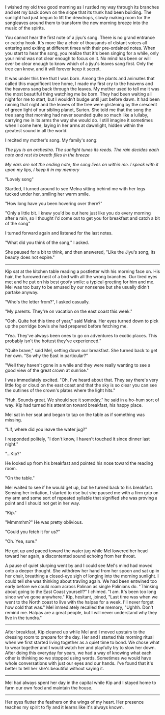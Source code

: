 I wished my old tree good morning as I rustled my way through its branches and set my back down on the slope that its trunk had been building. The sunlight had just begun to lift the dewdrops, slowly making room for the songleaves around them to transform the new morning breeze into the music of the spirits.

You cannot hear the first note of a jiyu's song. There is no grand entrance or catchy hook. It's more like a choir of thousands of distant voices all entering and exiting at different times with their pre-ordained notes. When you start to hear the song, you realize that it's been singing for a while, only your mind was not clear enough to focus on it. No mind has been or will ever be clear enough to know which of a jiyu's leaves sang first. Only the tree can know, and it will forever keep it secret.

It was under this tree that I was born. Among the plants and animates that called this magnificent tree home, I made my first cry to the heavens and the heavens sang back through the leaves. My mother used to tell me it was the most beautiful thing watching me be born. They had been waiting all night for me to start, but I wouldn't budge until just before dawn. It had been raining that night and the leaves of the tree were glistening by the crescent of green light of our sibling planet, Surien. She told me that the song the tree sang that morning had never sounded quite so much like a lullaby, carrying me in its arms the way she would do. I still imagine it sometimes when I come here, laying in her arms at dawnlight, hidden within the greatest sound in all the world.

I recited my mother's song. My family's song:

  *The jiyu is an orchestra.*
  *The sunlight tunes its reeds.*
  *The rain decides each note and rest*
  *its breath flies in the breeze*

  *My ears are not the ending note;*
  *the song lives on within me.*
  *I speak with it upon my lips,*
  *I keep it in my memory*

  "Lovely song"

  Startled, I turned around to see Melna sitting behind me with her legs tucked under her, smiling her warm smile.

  "How long have you been hovering over there?"

  "Only a little bit. I knew you'd be out here just like you do every morning after a rain, so I thought I'd come out to get you for breakfast and catch a bit of the song"

  I turned forward again and listened for the last notes.

  "What did you think of the song," I asked.

  She paused for a bit to think, and then answered, "Like the Jiyu's song, its beauty does not expire."



*************


  Kip sat at the kitchen table reading a postletter with his morning face on. His hair, the furrowed nest of a bird with all the wrong branches. Our tired eyes met and he put on his best goofy smile: a typical greeting for him and me. Mel was too busy to be amused by our nonsense but she usually didn't partake anyway.

   "Who's the letter from?", I asked casually.

   "My parents. They're on vacation on the east coast this week."

   "Ooh. Quite hot this time of year," said Melna. Her eyes turned down to pick up the porridge bowls she had prepared before fetching me.

   "Yea. They've always been ones to go on adventures to exotic places. This probably isn't the hottest they've experienced."

   "Quite brave," said Mel, setting down our breakfast. She turned back to get her own. "So why the East in particular?" 

   "Well they haven't gone in a while and they were really wanting to see a good view of the great crown at sunrise."
    
   I was immediately excited. "Oh, I've heard about that. They say there's very little fog or cloud on the east coast and that the sky is so clear you can see the outlines of the crown's plates where the light hits."

   "Huh. Sounds great. We should see it someday," he said in a ho-hum sort of way. Kip had turned his attention toward breakfast, his happy place.

   Mel sat in her seat and began to tap on the table as if something was missing. 

   "Lif, where did you leave the water jug?"

   I responded politely, "I don't know, I haven't touched it since dinner last night."

   "...Kip?"

   He looked up from his breakfast and pointed his nose toward the reading room.

   "On the table."

   Mel waited to see if he would get up, but he turned back to his breakfast. Sensing her irritation, I started to rise but she paused me with a firm grip on my arm and some sort of repeated syllable that signified she was proving a point and I should not get in her way.

   "Kip."

   "Mmmmhm?" He was pretty oblivious.

   "Could you fetch it for us?"

   "Oh. Yea, sure."

   He got up and paced toward the water jug while Mel lowered her head toward her again, a discontented sound echoing from her throat.
   
   A pause of quiet slurping went by and I could see Mel's mind had moved onto a deeper thought. She withdrew her hand from her spoon and sat up in her chair, breathing a closed-eye sigh of longing into the morning sunlight. I could tell she was thinking about travling again. We had been entwined too early before we could roam across Palinan as single Palinians do.
   "Thinking about going to the East Coast yourself?" I chimed.
   "I am. It's been too long since we've gone anywhere."
   Kip, hesitant, joined, "Last time was when we went to the North coast to live with the halpas for a week. I'll never forget how cold that was."
   Mel immediately recalled the memory, "Ughhh. Don't remind me. Halpas are a great people, but I will never understand why they live in the tundra."
   
   
   ********

   After breakfast, Kip cleaned up while Mel and I moved upstairs to the dressing room to prepare for the day. Her and I started this morning ritual when we first started living together as a quiet time to bond. We chose what to wear together and I would watch her and playfully try to slow her down. After doing this everyday for years, we had a way of knowing what each other is thinking so we stopped using words. Sometimes we would have whole conversations with just our eyes and our hands. I've found that it's better to tell her she's beautiful without saying it.

   
   *********
      
Mel had always spent her day in the capital while Kip and I stayed home to farm our own food and maintain the house. 

   *********
   
Her eyes flutter the feathers on the wings of my heart. Her presence teaches my spirit to fly and it learns like it's always known. 

   
  
